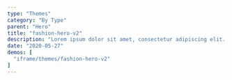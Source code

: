 ```yaml
---
type: "Themes"
category: "By Type"
parent: "Hero"
title: "fashion-hero-v2"
description: "Lorem ipsum dolor sit amet, consectetur adipiscing elit. Nunc tempus laoreet leo sit amet iaculis."
date: "2020-05-27"
demos: [
  "iframe/themes/fashion-hero-v2"
]
---
```

